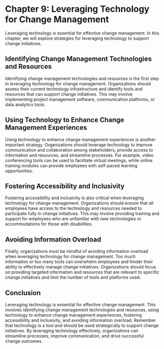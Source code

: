 Chapter 9: Leveraging Technology for Change Management
======================================================

Leveraging technology is essential for effective change management. In this chapter, we will explore strategies for leveraging technology to support change initiatives.

Identifying Change Management Technologies and Resources
--------------------------------------------------------

Identifying change management technologies and resources is the first step in leveraging technology for change management. Organizations should assess their current technology infrastructure and identify tools and resources that can support change initiatives. This may involve implementing project management software, communication platforms, or data analytics tools.

Using Technology to Enhance Change Management Experiences
---------------------------------------------------------

Using technology to enhance change management experiences is another important strategy. Organizations should leverage technology to improve communication and collaboration among stakeholders, provide access to information and resources, and streamline processes. For example, video conferencing tools can be used to facilitate virtual meetings, while online training modules can provide employees with self-paced learning opportunities.

Fostering Accessibility and Inclusivity
---------------------------------------

Fostering accessibility and inclusivity is also critical when leveraging technology for change management. Organizations should ensure that all employees have access to the technology and resources needed to participate fully in change initiatives. This may involve providing training and support for employees who are unfamiliar with new technologies or accommodations for those with disabilities.

Avoiding Information Overload
-----------------------------

Finally, organizations must be mindful of avoiding information overload when leveraging technology for change management. Too much information or too many tools can overwhelm employees and hinder their ability to effectively manage change initiatives. Organizations should focus on providing targeted information and resources that are relevant to specific change initiatives and limit the number of tools and platforms used.

Conclusion
----------

Leveraging technology is essential for effective change management. This involves identifying change management technologies and resources, using technology to enhance change management experiences, fostering accessibility and inclusivity, and avoiding information overload. Remember that technology is a tool and should be used strategically to support change initiatives. By leveraging technology effectively, organizations can streamline processes, improve communication, and drive successful change outcomes.
